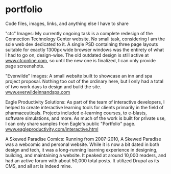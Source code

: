 # portfolio
Code files, images, links, and anything else I have to share

"ctc" Images:
	My currently ongoing task is a complete redesign of the Connection Technology Center website. No small task, considering I am the sole web dev dedicated to it. A single PSD containing three page layouts suitable for exactly 1300px wide browser windows was the entirety of what I had to go on, design-wise. The old outdated design is still active at www.ctconline.com, so until the new one is finalized, I can only provide page screenshots.

"Everwilde" Images:
	A small website built to showcase an inn and spa project proposal. Nothing too out of the ordinary here, but I only had a total of two work days to design and build the site. www.everwildeinnandspa.com

Eagle Productivity Solutions:
	As part of the team of interactive developers, I helped to create interactive learning tools for clients primarily in the field of pharmaceuticals. Projects included e-learning courses, to e-blasts, software simulations, and more. As much of the work is built for private use, I can only share samples from Eagle's public "Portfolio" page. www.eagleproductivity.com/interactive.html

A Skewed Paradise Comics:
	Running from 2007-2010, A Skewed Paradise was a webcomic and personal website. While it is now a bit dated in both design and tech, it was a long-running learning experience in designing, building, and maintaining a website. It peaked at around 10,000 readers, and had an active forum with about 50,000 total posts. It utilized Drupal as its CMS, and all art is indeed mine.